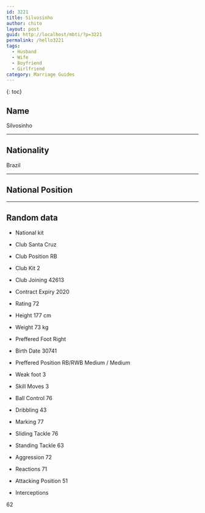 ```yaml
---
id: 3221
title: Silvosinho
author: chito
layout: post
guid: http://localhost/mbti/?p=3221
permalink: /hello3221
tags:
  - Husband
  - Wife
  - Boyfriend
  - Girlfriend
category: Marriage Guides
---
```



{: toc}


## Name  
Silvosinho 

* * *

## Nationality  
Brazil 

* * *

## National Position 

* * *

## Random data 

  * National kit 
  * Club 
Santa Cruz 

  * Club Position 
RB 

  * Club Kit 
2 

  * Club Joining 
42613 

  * Contract Expiry 
2020 

  * Rating 
72 

  * Height 
177 cm 

  * Weight 
73 kg 

  * Preffered Foot 
Right 

  * Birth Date 
30741 

  * Preffered Position 
RB/RWB Medium / Medium 

  * Weak foot 
3 

  * Skill Moves 
3 

  * Ball Control 
76 

  * Dribbling 
43 

  * Marking 
77 

  * Sliding Tackle 
76 

  * Standing Tackle 
63 

  * Aggression 
72 

  * Reactions 
71 

  * Attacking Position 
51 

  * Interceptions 

62</ul>